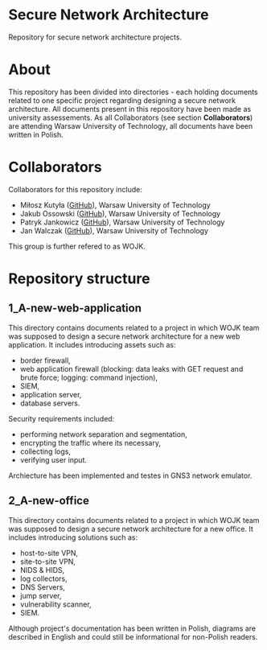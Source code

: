 # Secure Network Architecture

Repository for secure network architecture projects. 

# About

This repository has been divided into directories - each holding documents related to one specific project regarding designing a secure network architecture.
All documents present in this repository have been made as university assessements. As all Collaborators (see section **Collaborators**) are attending Warsaw University of Technology, all documents have been written in Polish.

# Collaborators

Collaborators for this repository include:

* Miłosz Kutyła ([GitHub](https://github.com/mkutyla)), Warsaw University of Technology
* Jakub Ossowski ([GitHub](https://github.com/bilevcik)), Warsaw University of Technology
* Patryk Jankowicz ([GitHub](https://github.com/PatrykSJ)), Warsaw University of Technology
* Jan Walczak ([GitHub](https://github.com/JanWalczak)), Warsaw University of Technology

This group is further refered to as WOJK.

# Repository structure

## **1_A-new-web-application**

This directory contains documents related to a project in which WOJK team was supposed to design a secure network architecture for a new web application. It includes introducing assets such as:
* border firewall,
* web application firewall (blocking: data leaks with GET request and brute force; logging: command injection),
* SIEM,
* application server,
* database servers.

Security requirements included:
* performing network separation and segmentation,
* encrypting the traffic where its necessary,
* collecting logs,
* verifying user input.

Archiecture has been implemented and testes in GNS3 network emulator.

## **2_A-new-office**

This directory contains documents related to a project in which WOJK team was supposed to design a secure network architecture for a new office. It includes introducing solutions such as:
* host-to-site VPN,
* site-to-site VPN,
* NIDS & HIDS,
* log collectors,
* DNS Servers,
* jump server,
* vulnerability scanner,
* SIEM.

Although project's documentation has been written in Polish, diagrams are described in English and could still be informational for non-Polish readers.

